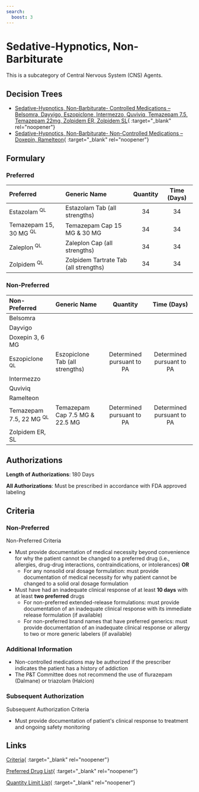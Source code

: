 ```yaml
---
search:
  boost: 3
---
```


# Sedative-Hypnotics, Non-Barbiturate

This is a subcategory of Central Nervous System (CNS) Agents.

## Decision Trees

- [Sedative-Hypnotics, Non-Barbiturate- Controlled Medications – Belsomra, Dayvigo, Eszopiclone, Intermezzo, Quviviq, Temazepam 7.5, Temazepam 22mg, Zolpidem ER, Zolpidem SL](https://forms.office.com.mcas.ms/pages/designpagev2.aspx?auth_pvr=OrgId&auth_upn=anttwaniqua.greer%40gainwelltechnologies.com&origin=OfficeDotCom&lang=en-US&sessionid=dba554c2-2c78-4f60-bee3-f837172c2546&route=GroupForms&subpage=design&id=nPhjxpvvj0G9PUHkbAzgaN9UYz8EqmlIs3_TYn4TbXBUMlpFWDc3MDExSjg2S1hUOUY4TU5LNjRHNiQlQCN0PWcu&topview=Preview){ :target="_blank" rel="noopener"}
- [Sedative-Hypnotics, Non-Barbiturate- Non-Controlled Medications – Doxepin, Ramelteon](https://forms.office.com.mcas.ms/pages/designpagev2.aspx?auth_pvr=OrgId&auth_upn=anttwaniqua.greer%40gainwelltechnologies.com&origin=OfficeDotCom&lang=en-US&sessionid=dba554c2-2c78-4f60-bee3-f837172c2546&route=GroupForms&subpage=design&id=nPhjxpvvj0G9PUHkbAzgaN9UYz8EqmlIs3_TYn4TbXBURTBUS0tFOUZGUlpYTkpJMVNGS09RR0YyTSQlQCN0PWcu&topview=Preview){ :target="_blank" rel="noopener"}

## Formulary

### Preferred

| Preferred                         | Generic Name                          | Quantity | Time (Days) |
| :-------------------------------- | :------------------------------------ | :------: | :---------: |
| Estazolam <sup>QL</sup>           | Estazolam Tab (all strengths)         |    34    |     34      |
| Temazepam 15, 30 MG <sup>QL</sup> | Temazepam Cap 15 MG & 30 MG           |    34    |     34      |
| Zaleplon <sup>QL</sup>            | Zaleplon Cap (all strengths)          |    34    |     34      |
| Zolpidem <sup>QL</sup>            | Zolpidem Tartrate Tab (all strengths) |    34    |     34      |

### Non-Preferred

| Non-Preferred                      | Generic Name                    |         Quantity          |        Time (Days)        |
| :--------------------------------- | :------------------------------ | :-----------------------: | :-----------------------: |
| Belsomra                           |                                 |                           |                           |
| Dayvigo                            |                                 |                           |                           |
| Doxepin 3, 6 MG                    |                                 |                           |                           |
| Eszopiclone <sup>QL</sup>          | Eszopiclone Tab (all strengths) | Determined pursuant to PA | Determined pursuant to PA |
| Intermezzo                         |                                 |                           |                           |
| Quviviq                            |                                 |                           |                           |
| Ramelteon                          |                                 |                           |                           |
| Temazepam 7.5, 22 MG <sup>QL</sup> | Temazepam Cap 7.5 MG & 22.5 MG  | Determined pursuant to PA | Determined pursuant to PA |
| Zolpidem ER, SL                    |                                 |                           |                           |

## Authorizations

**Length of Authorizations**: 180 Days

**All Authorizations**: Must be prescribed in accordance with FDA approved labeling

## Criteria

### Non-Preferred

Non-Preferred Criteria

- Must provide documentation of medical necessity beyond convenience for why the patient cannot be changed to a preferred drug (i.e., allergies, drug-drug interactions, contraindications, or intolerances) **OR**
    - For any nonsolid oral dosage formulation: must provide documentation of medical necessity for why patient cannot be changed to a solid oral dosage formulation
- Must have had an inadequate clinical response of at least **10 days** with at least **two preferred** drugs
    - For non-preferred extended-release formulations: must provide documentation of an inadequate clinical response with its immediate release formulation (if available)
    - For non-preferred brand names that have preferred generics: must provide documentation of an inadequate clinical response or allergy to two or more generic labelers (if available)

### Additional Information

- Non-controlled medications may be authorized if the prescriber indicates the patient has a history of addiction
- The P&T Committee does not recommend the use of flurazepam (Dalmane) or triazolam (Halcion)

### Subsequent Authorization

Subsequent Authorization Criteria

- Must provide documentation of patient's clinical response to treatment and ongoing safety monitoring

## Links

[Criteria](https://pharmacy.medicaid.ohio.gov/sites/default/files/20230401_UPDL_Criteria%20_APPROVED.pdf#page=47){ :target="_blank" rel="noopener"}

[Preferred Drug List](https://pharmacy.medicaid.ohio.gov/sites/default/files/20230401_UPDL_v7_Approved.pdf#page=18){ :target="_blank" rel="noopener"}

[Quantity Limit List](https://pharmacy.medicaid.ohio.gov/sites/default/files/20230101_Ohio_Medicaid_Quantity_Document_APPROVED.pdf){ :target="_blank" rel="noopener"}
